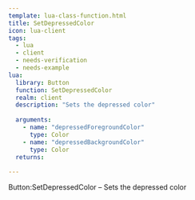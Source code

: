 ```yaml
---
template: lua-class-function.html
title: SetDepressedColor
icon: lua-client
tags:
  - lua
  - client
  - needs-verification
  - needs-example
lua:
  library: Button
  function: SetDepressedColor
  realm: client
  description: "Sets the depressed color"
  
  arguments:
    - name: "depressedForegroundColor"
      type: Color
    - name: "depressedBackgroundColor"
      type: Color
  returns:
    
---
```


<div class="lua__search__keywords">
Button:SetDepressedColor &#x2013; Sets the depressed color
</div>
